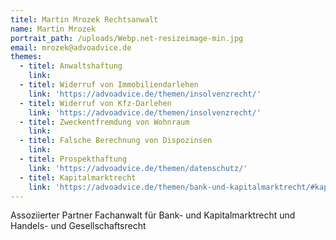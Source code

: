 ```yaml
---
titel: Martin Mrozek Rechtsanwalt
name: Martin Mrozek
portrait_path: /uploads/Webp.net-resizeimage-min.jpg
email: mrozek@advoadvice.de
themes:
  - titel: Anwaltshaftung
    link:
  - titel: Widerruf von Immobiliendarlehen
    link: 'https://advoadvice.de/themen/insolvenzrecht/'
  - titel: Widerruf von Kfz-Darlehen
    link: 'https://advoadvice.de/themen/insolvenzrecht/'
  - titel: Zweckentfremdung von Wohnraum
    link:
  - titel: Falsche Berechnung von Dispozinsen
    link:
  - titel: Prospekthaftung
    link: 'https://advoadvice.de/themen/datenschutz/'
  - titel: Kapitalmarktrecht
    link: 'https://advoadvice.de/themen/bank-und-kapitalmarktrecht/#kapitalmarktrecht'
---
```


Assoziierter Partner Fachanwalt f&uuml;r Bank- und Kapitalmarktrecht und Handels- und Gesellschaftsrecht